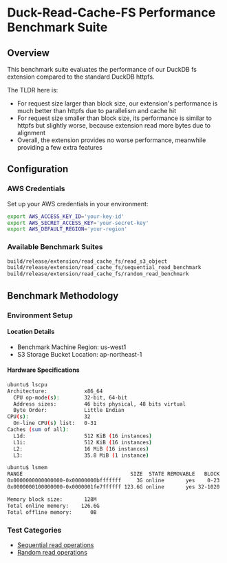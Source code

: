 # Duck-Read-Cache-FS Performance Benchmark Suite

## Overview
This benchmark suite evaluates the performance of our DuckDB fs extension compared to the standard DuckDB httpfs. 

The TLDR here is:
- For request size larger than block size, our extension's performance is much better than httpfs due to parallelism and cache hit
- For request size smaller than block size, its performance is similar to httpfs but slightly worse, because extension read more bytes due to alignment
- Overall, the extension provides no worse performance, meanwhile providing a few extra features

## Configuration

### AWS Credentials
Set up your AWS credentials in your environment:
```bash
export AWS_ACCESS_KEY_ID='your-key-id'
export AWS_SECRET_ACCESS_KEY='your-secret-key'
export AWS_DEFAULT_REGION='your-region'
```

### Available Benchmark Suites
```bash
build/release/extension/read_cache_fs/read_s3_object
build/release/extension/read_cache_fs/sequential_read_benchmark
build/release/extension/read_cache_fs/random_read_benchmark
```

## Benchmark Methodology

### Environment Setup

#### Location Details
- Benchmark Machine Region: us-west1
- S3 Storage Bucket Location: ap-northeast-1

#### Hardware Specifications

```sh
ubuntu$ lscpu
Architecture:            x86_64
  CPU op-mode(s):        32-bit, 64-bit
  Address sizes:         46 bits physical, 48 bits virtual
  Byte Order:            Little Endian
CPU(s):                  32
  On-line CPU(s) list:   0-31
Caches (sum of all):     
  L1d:                   512 KiB (16 instances)
  L1i:                   512 KiB (16 instances)
  L2:                    16 MiB (16 instances)
  L3:                    35.8 MiB (1 instance)

ubuntu$ lsmem 
RANGE                                   SIZE  STATE REMOVABLE   BLOCK
0x0000000000000000-0x00000000bfffffff     3G online       yes    0-23
0x0000000100000000-0x0000001fe7ffffff 123.6G online       yes 32-1020

Memory block size:       128M
Total online memory:    126.6G
Total offline memory:      0B
```

### Test Categories

- [Sequential read operations](https://github.com/dentiny/duck-read-cache-fs/blob/main/benchmark/random_read_benchmark.cpp)
- [Random read operations](https://github.com/dentiny/duck-read-cache-fs/blob/main/benchmark/random_read_benchmark.cpp)
